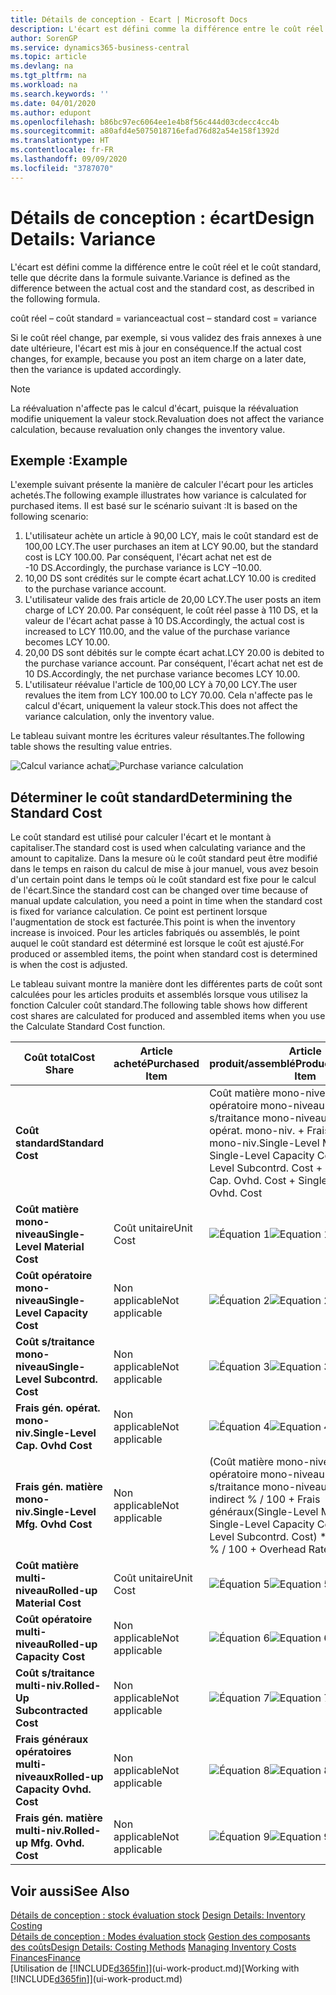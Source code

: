 ```yaml
---
title: Détails de conception - Ecart | Microsoft Docs
description: L'écart est défini comme la différence entre le coût réel et le coût standard, telle que décrite dans la formule suivante.
author: SorenGP
ms.service: dynamics365-business-central
ms.topic: article
ms.devlang: na
ms.tgt_pltfrm: na
ms.workload: na
ms.search.keywords: ''
ms.date: 04/01/2020
ms.author: edupont
ms.openlocfilehash: b86bc97ec6064ee1e4b8f56c444d03cdecc4cc4b
ms.sourcegitcommit: a80afd4e5075018716efad76d82a54e158f1392d
ms.translationtype: HT
ms.contentlocale: fr-FR
ms.lasthandoff: 09/09/2020
ms.locfileid: "3787070"
---
```

# <a name="design-details-variance"></a><span data-ttu-id="83ee4-103">Détails de conception : écart</span><span class="sxs-lookup"><span data-stu-id="83ee4-103">Design Details: Variance</span></span>
<span data-ttu-id="83ee4-104">L'écart est défini comme la différence entre le coût réel et le coût standard, telle que décrite dans la formule suivante.</span><span class="sxs-lookup"><span data-stu-id="83ee4-104">Variance is defined as the difference between the actual cost and the standard cost, as described in the following formula.</span></span>  

 <span data-ttu-id="83ee4-105">coût réel – coût standard = variance</span><span class="sxs-lookup"><span data-stu-id="83ee4-105">actual cost – standard cost = variance</span></span>  

 <span data-ttu-id="83ee4-106">Si le coût réel change, par exemple, si vous validez des frais annexes à une date ultérieure, l'écart est mis à jour en conséquence.</span><span class="sxs-lookup"><span data-stu-id="83ee4-106">If the actual cost changes, for example, because you post an item charge on a later date, then the variance is updated accordingly.</span></span>  

> [!NOTE]  
>  <span data-ttu-id="83ee4-107">La réévaluation n'affecte pas le calcul d'écart, puisque la réévaluation modifie uniquement la valeur stock.</span><span class="sxs-lookup"><span data-stu-id="83ee4-107">Revaluation does not affect the variance calculation, because revaluation only changes the inventory value.</span></span>  

## <a name="example"></a><span data-ttu-id="83ee4-108">Exemple :</span><span class="sxs-lookup"><span data-stu-id="83ee4-108">Example</span></span>  
 <span data-ttu-id="83ee4-109">L'exemple suivant présente la manière de calculer l'écart pour les articles achetés.</span><span class="sxs-lookup"><span data-stu-id="83ee4-109">The following example illustrates how variance is calculated for purchased items.</span></span> <span data-ttu-id="83ee4-110">Il est basé sur le scénario suivant :</span><span class="sxs-lookup"><span data-stu-id="83ee4-110">It is based on the following scenario:</span></span>  

1.  <span data-ttu-id="83ee4-111">L'utilisateur achète un article à 90,00 LCY, mais le coût standard est de 100,00 LCY.</span><span class="sxs-lookup"><span data-stu-id="83ee4-111">The user purchases an item at LCY 90.00, but the standard cost is LCY 100.00.</span></span> <span data-ttu-id="83ee4-112">Par conséquent, l'écart achat net est de -10 DS.</span><span class="sxs-lookup"><span data-stu-id="83ee4-112">Accordingly, the purchase variance is LCY –10.00.</span></span>  
2.  <span data-ttu-id="83ee4-113">10,00 DS sont crédités sur le compte écart achat.</span><span class="sxs-lookup"><span data-stu-id="83ee4-113">LCY 10.00 is credited to the purchase variance account.</span></span>  
3.  <span data-ttu-id="83ee4-114">L'utilisateur valide des frais article de 20,00 LCY.</span><span class="sxs-lookup"><span data-stu-id="83ee4-114">The user posts an item charge of LCY 20.00.</span></span> <span data-ttu-id="83ee4-115">Par conséquent, le coût réel passe à 110 DS, et la valeur de l'écart achat passe à 10 DS.</span><span class="sxs-lookup"><span data-stu-id="83ee4-115">Accordingly, the actual cost is increased to LCY 110.00, and the value of the purchase variance becomes LCY 10.00.</span></span>  
4.  <span data-ttu-id="83ee4-116">20,00 DS sont débités sur le compte écart achat.</span><span class="sxs-lookup"><span data-stu-id="83ee4-116">LCY 20.00 is debited to the purchase variance account.</span></span> <span data-ttu-id="83ee4-117">Par conséquent, l'écart achat net est de 10 DS.</span><span class="sxs-lookup"><span data-stu-id="83ee4-117">Accordingly, the net purchase variance becomes LCY 10.00.</span></span>  
5.  <span data-ttu-id="83ee4-118">L'utilisateur réévalue l'article de 100,00 LCY à 70,00 LCY.</span><span class="sxs-lookup"><span data-stu-id="83ee4-118">The user revalues the item from LCY 100.00 to LCY 70.00.</span></span> <span data-ttu-id="83ee4-119">Cela n'affecte pas le calcul d'écart, uniquement la valeur stock.</span><span class="sxs-lookup"><span data-stu-id="83ee4-119">This does not affect the variance calculation, only the inventory value.</span></span>  

 <span data-ttu-id="83ee4-120">Le tableau suivant montre les écritures valeur résultantes.</span><span class="sxs-lookup"><span data-stu-id="83ee4-120">The following table shows the resulting value entries.</span></span>  

 <span data-ttu-id="83ee4-121">![Calcul variance achat](media/design_details_inventory_costing_11_purchase_variance.png "Calcul variance achat")</span><span class="sxs-lookup"><span data-stu-id="83ee4-121">![Purchase variance calculation](media/design_details_inventory_costing_11_purchase_variance.png "Purchase variance calculation")</span></span>  

## <a name="determining-the-standard-cost"></a><span data-ttu-id="83ee4-122">Déterminer le coût standard</span><span class="sxs-lookup"><span data-stu-id="83ee4-122">Determining the Standard Cost</span></span>  
 <span data-ttu-id="83ee4-123">Le coût standard est utilisé pour calculer l'écart et le montant à capitaliser.</span><span class="sxs-lookup"><span data-stu-id="83ee4-123">The standard cost is used when calculating variance and the amount to capitalize.</span></span> <span data-ttu-id="83ee4-124">Dans la mesure où le coût standard peut être modifié dans le temps en raison du calcul de mise à jour manuel, vous avez besoin d'un certain point dans le temps où le coût standard est fixe pour le calcul de l'écart.</span><span class="sxs-lookup"><span data-stu-id="83ee4-124">Since the standard cost can be changed over time because of manual update calculation, you need a point in time when the standard cost is fixed for variance calculation.</span></span> <span data-ttu-id="83ee4-125">Ce point est pertinent lorsque l'augmentation de stock est facturée.</span><span class="sxs-lookup"><span data-stu-id="83ee4-125">This point is when the inventory increase is invoiced.</span></span> <span data-ttu-id="83ee4-126">Pour les articles fabriqués ou assemblés, le point auquel le coût standard est déterminé est lorsque le coût est ajusté.</span><span class="sxs-lookup"><span data-stu-id="83ee4-126">For produced or assembled items, the point when standard cost is determined is when the cost is adjusted.</span></span>  

 <span data-ttu-id="83ee4-127">Le tableau suivant montre la manière dont les différentes parts de coût sont calculées pour les articles produits et assemblés lorsque vous utilisez la fonction Calculer coût standard.</span><span class="sxs-lookup"><span data-stu-id="83ee4-127">The following table shows how different cost shares are calculated for produced and assembled items when you use the Calculate Standard Cost function.</span></span>  

|<span data-ttu-id="83ee4-128">Coût total</span><span class="sxs-lookup"><span data-stu-id="83ee4-128">Cost Share</span></span>|<span data-ttu-id="83ee4-129">Article acheté</span><span class="sxs-lookup"><span data-stu-id="83ee4-129">Purchased Item</span></span>|<span data-ttu-id="83ee4-130">Article produit/assemblé</span><span class="sxs-lookup"><span data-stu-id="83ee4-130">Produced/Assembled Item</span></span>|  
|----------------|--------------------|------------------------------|  
|<span data-ttu-id="83ee4-131">**Coût standard**</span><span class="sxs-lookup"><span data-stu-id="83ee4-131">**Standard Cost**</span></span>||<span data-ttu-id="83ee4-132">Coût matière mono-niveau + Coût opératoire mono-niveau + Coût s/traitance mono-niveau + Frais gén. opérat. mono-niv. + Frais gén. matière mono-niv.</span><span class="sxs-lookup"><span data-stu-id="83ee4-132">Single-Level Material Cost + Single-Level Capacity Cost + Single-Level Subcontrd. Cost + Single-Level Cap. Ovhd. Cost + Single-Level Mfg. Ovhd. Cost</span></span>|  
|<span data-ttu-id="83ee4-133">**Coût matière mono-niveau**</span><span class="sxs-lookup"><span data-stu-id="83ee4-133">**Single-Level Material Cost**</span></span>|<span data-ttu-id="83ee4-134">Coût unitaire</span><span class="sxs-lookup"><span data-stu-id="83ee4-134">Unit Cost</span></span>|<span data-ttu-id="83ee4-135">![Équation 1](media/design_details_inventory_costing_11_equation_1.png "Équation 1")</span><span class="sxs-lookup"><span data-stu-id="83ee4-135">![Equation 1](media/design_details_inventory_costing_11_equation_1.png "Equation 1")</span></span>|  
|<span data-ttu-id="83ee4-136">**Coût opératoire mono-niveau**</span><span class="sxs-lookup"><span data-stu-id="83ee4-136">**Single-Level Capacity Cost**</span></span>|<span data-ttu-id="83ee4-137">Non applicable</span><span class="sxs-lookup"><span data-stu-id="83ee4-137">Not applicable</span></span>|<span data-ttu-id="83ee4-138">![Équation 2](media/design_details_inventory_costing_11_equation_2.png "Équation 2")</span><span class="sxs-lookup"><span data-stu-id="83ee4-138">![Equation 2](media/design_details_inventory_costing_11_equation_2.png "Equation 2")</span></span>|  
|<span data-ttu-id="83ee4-139">**Coût s/traitance mono-niveau**</span><span class="sxs-lookup"><span data-stu-id="83ee4-139">**Single-Level Subcontrd. Cost**</span></span>|<span data-ttu-id="83ee4-140">Non applicable</span><span class="sxs-lookup"><span data-stu-id="83ee4-140">Not applicable</span></span>|<span data-ttu-id="83ee4-141">![Équation 3](media/design_details_inventory_costing_11_equation_3.png "Équation 3")</span><span class="sxs-lookup"><span data-stu-id="83ee4-141">![Equation 3](media/design_details_inventory_costing_11_equation_3.png "Equation 3")</span></span>|  
|<span data-ttu-id="83ee4-142">**Frais gén. opérat. mono-niv.**</span><span class="sxs-lookup"><span data-stu-id="83ee4-142">**Single-Level Cap. Ovhd Cost**</span></span>|<span data-ttu-id="83ee4-143">Non applicable</span><span class="sxs-lookup"><span data-stu-id="83ee4-143">Not applicable</span></span>|<span data-ttu-id="83ee4-144">![Équation 4](media/design_details_inventory_costing_11_equation_4.png "Équation 4")</span><span class="sxs-lookup"><span data-stu-id="83ee4-144">![Equation 4](media/design_details_inventory_costing_11_equation_4.png "Equation 4")</span></span>|  
|<span data-ttu-id="83ee4-145">**Frais gén. matière mono-niv.**</span><span class="sxs-lookup"><span data-stu-id="83ee4-145">**Single-Level Mfg. Ovhd Cost**</span></span>|<span data-ttu-id="83ee4-146">Non applicable</span><span class="sxs-lookup"><span data-stu-id="83ee4-146">Not applicable</span></span>|<span data-ttu-id="83ee4-147">(Coût matière mono-niveau + Coût opératoire mono-niveau + Coût s/traitance mono-niveau) \* Coût indirect % / 100 + Frais généraux</span><span class="sxs-lookup"><span data-stu-id="83ee4-147">(Single-Level Material Cost + Single-Level Capacity Cost + Single-Level Subcontrd. Cost) \* Indirect Cost % / 100 + Overhead Rate</span></span>|  
|<span data-ttu-id="83ee4-148">**Coût matière multi-niveau**</span><span class="sxs-lookup"><span data-stu-id="83ee4-148">**Rolled-up Material Cost**</span></span>|<span data-ttu-id="83ee4-149">Coût unitaire</span><span class="sxs-lookup"><span data-stu-id="83ee4-149">Unit Cost</span></span>|<span data-ttu-id="83ee4-150">![Équation 5](media/design_details_inventory_costing_11_equation_5.png "Équation 5")</span><span class="sxs-lookup"><span data-stu-id="83ee4-150">![Equation 5](media/design_details_inventory_costing_11_equation_5.png "Equation 5")</span></span>|  
|<span data-ttu-id="83ee4-151">**Coût opératoire multi-niveau**</span><span class="sxs-lookup"><span data-stu-id="83ee4-151">**Rolled-up Capacity Cost**</span></span>|<span data-ttu-id="83ee4-152">Non applicable</span><span class="sxs-lookup"><span data-stu-id="83ee4-152">Not applicable</span></span>|<span data-ttu-id="83ee4-153">![Équation 6](media/design_details_inventory_costing_11_equation_6.png "Équation 6")</span><span class="sxs-lookup"><span data-stu-id="83ee4-153">![Equation 6](media/design_details_inventory_costing_11_equation_6.png "Equation 6")</span></span>|  
|<span data-ttu-id="83ee4-154">**Coût s/traitance multi-niv.**</span><span class="sxs-lookup"><span data-stu-id="83ee4-154">**Rolled-Up Subcontracted Cost**</span></span>|<span data-ttu-id="83ee4-155">Non applicable</span><span class="sxs-lookup"><span data-stu-id="83ee4-155">Not applicable</span></span>|<span data-ttu-id="83ee4-156">![Équation 7](media/design_details_inventory_costing_11_equation_7.png "Équation 7")</span><span class="sxs-lookup"><span data-stu-id="83ee4-156">![Equation 7](media/design_details_inventory_costing_11_equation_7.png "Equation 7")</span></span>|  
|<span data-ttu-id="83ee4-157">**Frais généraux opératoires multi-niveaux**</span><span class="sxs-lookup"><span data-stu-id="83ee4-157">**Rolled-up Capacity Ovhd. Cost**</span></span>|<span data-ttu-id="83ee4-158">Non applicable</span><span class="sxs-lookup"><span data-stu-id="83ee4-158">Not applicable</span></span>|<span data-ttu-id="83ee4-159">![Équation 8](media/design_details_inventory_costing_11_equation_8.png "Équation 8")</span><span class="sxs-lookup"><span data-stu-id="83ee4-159">![Equation 8](media/design_details_inventory_costing_11_equation_8.png "Equation 8")</span></span>|  
|<span data-ttu-id="83ee4-160">**Frais gén. matière multi-niv.**</span><span class="sxs-lookup"><span data-stu-id="83ee4-160">**Rolled-up Mfg. Ovhd. Cost**</span></span>|<span data-ttu-id="83ee4-161">Non applicable</span><span class="sxs-lookup"><span data-stu-id="83ee4-161">Not applicable</span></span>|<span data-ttu-id="83ee4-162">![Équation 9](media/design_details_inventory_costing_11_equation_9.png "Équation 9")</span><span class="sxs-lookup"><span data-stu-id="83ee4-162">![Equation 9](media/design_details_inventory_costing_11_equation_9.png "Equation 9")</span></span>|  

## <a name="see-also"></a><span data-ttu-id="83ee4-163">Voir aussi</span><span class="sxs-lookup"><span data-stu-id="83ee4-163">See Also</span></span>  
 <span data-ttu-id="83ee4-164">[Détails de conception : stock évaluation stock](design-details-inventory-costing.md) </span><span class="sxs-lookup"><span data-stu-id="83ee4-164">[Design Details: Inventory Costing](design-details-inventory-costing.md) </span></span>  
 <span data-ttu-id="83ee4-165">[Détails de conception : Modes évaluation stock](design-details-costing-methods.md) [Gestion des composants des coûts](finance-manage-inventory-costs.md)</span><span class="sxs-lookup"><span data-stu-id="83ee4-165">[Design Details: Costing Methods](design-details-costing-methods.md) [Managing Inventory Costs](finance-manage-inventory-costs.md)</span></span>  
 [<span data-ttu-id="83ee4-166">Finances</span><span class="sxs-lookup"><span data-stu-id="83ee4-166">Finance</span></span>](finance.md)  
 <span data-ttu-id="83ee4-167">[Utilisation de [!INCLUDE[d365fin](includes/d365fin_md.md)]](ui-work-product.md)</span><span class="sxs-lookup"><span data-stu-id="83ee4-167">[Working with [!INCLUDE[d365fin](includes/d365fin_md.md)]](ui-work-product.md)</span></span>
